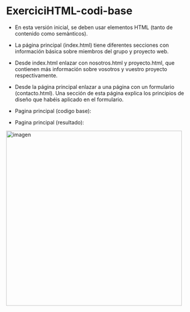 # ExerciciHTML-codi-base
* En esta versión inicial, se deben usar elementos HTML (tanto de contenido como semànticos).
* La página principal (index.html) tiene diferentes secciones con información básica sobre miembros del grupo y proyecto web.
* Desde index.html enlazar con nosotros.html y proyecto.html, que contienen más información sobre vosotros y vuestro proyecto respectivamente.
* Desde la página principal enlazar a una página con un formulario (contacto.html). Una sección de esta página explica los principios de diseño que habéis aplicado en el formulario.
* Pagina principal (codigo base):
   
* Pagina principal (resultado):
<img width="473" alt="imagen" src="https://pablosuperviapages.github.io/FHB2/">
